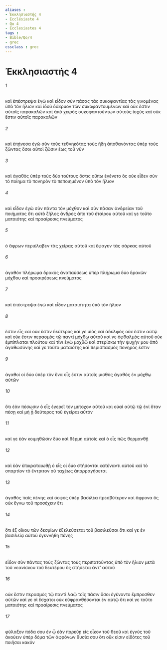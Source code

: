 ```yaml
---
aliases : 
- Ἐκκλησιαστής 4
- Ecclésiaste 4
- Qo 4
- Ecclesiastes 4
tags : 
- Bible/Qo/4
- grec
cssclass : grec
---
```


# Ἐκκλησιαστής 4

###### 1
καὶ ἐπέστρεψα ἐγὼ καὶ εἶδον σὺν πάσας τὰς συκοφαντίας τὰς γινομένας ὑπὸ τὸν ἥλιον καὶ ἰδοὺ δάκρυον τῶν συκοφαντουμένων καὶ οὐκ ἔστιν αὐτοῖς παρακαλῶν καὶ ἀπὸ χειρὸς συκοφαντούντων αὐτοὺς ἰσχύς καὶ οὐκ ἔστιν αὐτοῖς παρακαλῶν
###### 2
καὶ ἐπῄνεσα ἐγὼ σὺν τοὺς τεθνηκότας τοὺς ἤδη ἀποθανόντας ὑπὲρ τοὺς ζῶντας ὅσοι αὐτοὶ ζῶσιν ἕως τοῦ νῦν
###### 3
καὶ ἀγαθὸς ὑπὲρ τοὺς δύο τούτους ὅστις οὔπω ἐγένετο ὃς οὐκ εἶδεν σὺν τὸ ποίημα τὸ πονηρὸν τὸ πεποιημένον ὑπὸ τὸν ἥλιον
###### 4
καὶ εἶδον ἐγὼ σὺν πάντα τὸν μόχθον καὶ σὺν πᾶσαν ἀνδρείαν τοῦ ποιήματος ὅτι αὐτὸ ζῆλος ἀνδρὸς ἀπὸ τοῦ ἑταίρου αὐτοῦ καί γε τοῦτο ματαιότης καὶ προαίρεσις πνεύματος
###### 5
ὁ ἄφρων περιέλαβεν τὰς χεῖρας αὐτοῦ καὶ ἔφαγεν τὰς σάρκας αὐτοῦ
###### 6
ἀγαθὸν πλήρωμα δρακὸς ἀναπαύσεως ὑπὲρ πλήρωμα δύο δρακῶν μόχθου καὶ προαιρέσεως πνεύματος
###### 7
καὶ ἐπέστρεψα ἐγὼ καὶ εἶδον ματαιότητα ὑπὸ τὸν ἥλιον
###### 8
ἔστιν εἷς καὶ οὐκ ἔστιν δεύτερος καί γε υἱὸς καὶ ἀδελφὸς οὐκ ἔστιν αὐτῷ καὶ οὐκ ἔστιν περασμὸς τῷ παντὶ μόχθῳ αὐτοῦ καί γε ὀφθαλμὸς αὐτοῦ οὐκ ἐμπίπλαται πλούτου καὶ τίνι ἐγὼ μοχθῶ καὶ στερίσκω τὴν ψυχήν μου ἀπὸ ἀγαθωσύνης καί γε τοῦτο ματαιότης καὶ περισπασμὸς πονηρός ἐστιν
###### 9
ἀγαθοὶ οἱ δύο ὑπὲρ τὸν ἕνα οἷς ἔστιν αὐτοῖς μισθὸς ἀγαθὸς ἐν μόχθῳ αὐτῶν
###### 10
ὅτι ἐὰν πέσωσιν ὁ εἷς ἐγερεῖ τὸν μέτοχον αὐτοῦ καὶ οὐαὶ αὐτῷ τῷ ἑνί ὅταν πέσῃ καὶ μὴ ᾖ δεύτερος τοῦ ἐγεῖραι αὐτόν
###### 11
καί γε ἐὰν κοιμηθῶσιν δύο καὶ θέρμη αὐτοῖς καὶ ὁ εἷς πῶς θερμανθῇ
###### 12
καὶ ἐὰν ἐπικραταιωθῇ ὁ εἷς οἱ δύο στήσονται κατέναντι αὐτοῦ καὶ τὸ σπαρτίον τὸ ἔντριτον οὐ ταχέως ἀπορραγήσεται
###### 13
ἀγαθὸς παῖς πένης καὶ σοφὸς ὑπὲρ βασιλέα πρεσβύτερον καὶ ἄφρονα ὃς οὐκ ἔγνω τοῦ προσέχειν ἔτι
###### 14
ὅτι ἐξ οἴκου τῶν δεσμίων ἐξελεύσεται τοῦ βασιλεῦσαι ὅτι καί γε ἐν βασιλείᾳ αὐτοῦ ἐγεννήθη πένης
###### 15
εἶδον σὺν πάντας τοὺς ζῶντας τοὺς περιπατοῦντας ὑπὸ τὸν ἥλιον μετὰ τοῦ νεανίσκου τοῦ δευτέρου ὃς στήσεται ἀντ' αὐτοῦ
###### 16
οὐκ ἔστιν περασμὸς τῷ παντὶ λαῷ τοῖς πᾶσιν ὅσοι ἐγένοντο ἔμπροσθεν αὐτῶν καί γε οἱ ἔσχατοι οὐκ εὐφρανθήσονται ἐν αὐτῷ ὅτι καί γε τοῦτο ματαιότης καὶ προαίρεσις πνεύματος
###### 17
φύλαξον πόδα σου ἐν ᾧ ἐὰν πορεύῃ εἰς οἶκον τοῦ θεοῦ καὶ ἐγγὺς τοῦ ἀκούειν ὑπὲρ δόμα τῶν ἀφρόνων θυσία σου ὅτι οὔκ εἰσιν εἰδότες τοῦ ποιῆσαι κακόν
